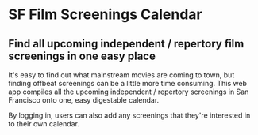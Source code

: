 # SF Film Screenings Calendar

## Find all upcoming independent / repertory film screenings in one easy place

It's easy to find out what mainstream movies are coming to town, but finding offbeat screenings can be a little more time consuming. This web app compiles all the upcoming independent / repertory screenings in San Francisco onto one, easy digestable calendar.

By logging in, users can also add any screenings that they're interested in to their own calendar.